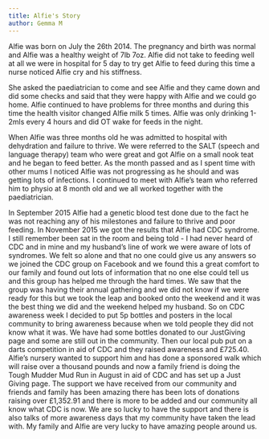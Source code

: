 ```yaml
---
title: Alfie's Story
author: Gemma M
---
```

Alfie was born on July the 26th 2014. The pregnancy and birth was normal and Alfie was a healthy weight of 7lb 7oz. Alfie did not take to feeding well at all we were in hospital for 5 day to try get Alfie to feed during this time a nurse noticed Alfie cry and his stiffness.

She asked the paediatrician to come and see Alfie and they came down and did some checks and said that they were happy with Alfie and we could go home. Alfie continued to have problems for three months and during this time the health visitor changed Alfie milk 5 times. Alfie was only drinking 1-2mls every 4 hours and did OT wake for feeds in the night.

When Alfie was three months old he was admitted to hospital with dehydration and failure to thrive. We were referred to the  SALT (speech and language therapy) team who were great and got Alfie on a small nook teat and he began to feed better. As the month passed and as I spent time with other mums I noticed Alfie was not progressing as he should and was getting lots of infections. I continued to meet with Alfie’s team who referred him to physio at 8 month old and we all worked together with the paediatrician.

In September 2015 Alfie had a genetic blood test done due to the fact he was not reaching any of his milestones and failure to thrive and poor feeding. In November 2015 we got the results that Alfie had CDC syndrome. I still remember been sat in the room and being told - I had never heard of CDC and in mine and my husband’s line of work we were aware of lots of syndromes. We felt so alone and that no one could give us any answers so we joined the CDC group on Facebook and we found this a great comfort to our family and found out lots of information that no one else could tell us and this group has helped me through the hard times. We saw that the group was having their annual gathering and we did not know if we were ready for this but we took the leap and booked onto the weekend and it was the best thing we did and the weekend helped my husband. So on CDC awareness week I decided to put 5p bottles and posters in the local community to bring awareness because when we told people they did not know what it was. We have had some bottles donated to our JustGiving page and some are still out in the community. Then our local pub put on a darts competition in aid of CDC and they raised awareness and £725.40. Alfie’s nursery wanted to support him and has done a sponsored walk which will raise over a thousand pounds and now a family friend is doing the Tough Mudder Mud Run in August in aid of CDC and has set up a Just Giving page. The support we have received from our community and friends and family has been amazing there has been lots of donations raising over £1,352.91 and there is more to be added and our community all know what CDC is now. We are so lucky to have the support and there is also talks of more awareness days that my community have taken the lead with. My family and Alfie are very lucky to have amazing people around us.
